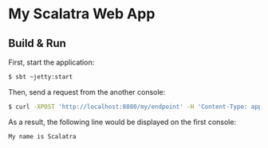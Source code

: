 # My Scalatra Web App #

## Build & Run ##

First, start the application:

```sh
$ sbt ~jetty:start
```

Then, send a request from the another console:

```sh
$ curl -XPOST 'http://localhost:8080/my/endpoint' -H 'Content-Type: application/json' -d'{"name": "Scalatra"}'
```

As a result, the following line would be displayed on the first console:

```
My name is Scalatra
```

